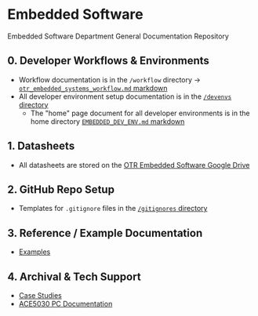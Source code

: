 # Embedded Software

Embedded Software Department General Documentation Repository

## 0. Developer Workflows & Environments

- Workflow documentation is in the `/workflow`
  directory → [`otr_embedded_systems_workflow.md` markdown](https://github.com/OntarioTechRacing/embedded/blob/main/workflow/otr_embedded_systems_workflow.md)
- All developer environment setup documentation is in
  the [`/devenvs` directory](https://github.com/OntarioTechRacing/embedded/tree/main/devenvs)
    - The "home" page document for all developer environments is in the home
      directory [`EMBEDDED_DEV_ENV.md` markdown](https://github.com/OntarioTechRacing/embedded/blob/main/EMBEDDED_DEV_ENV.md)

## 1. Datasheets

- All datasheets are stored on
  the [OTR Embedded Software Google Drive](https://drive.google.com/drive/folders/0AHPA2ZoOBCtSUk9PVA)

## 2. GitHub Repo Setup

- Templates for `.gitignore` files in
  the [`/gitignores` directory](https://github.com/OntarioTechRacing/embedded/tree/main/gitignores)

## 3. Reference / Example Documentation

- [Examples](https://github.com/OntarioTechRacing/embedded/tree/main/examples)

## 4. Archival & Tech Support

- [Case Studies](https://github.com/OntarioTechRacing/embedded/blob/main/case_studies.md)
- [ACE5030 PC Documentation](https://github.com/OntarioTechRacing/embedded/blob/main/ACE5030_PC_README.md)
